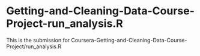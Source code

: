 # Getting-and-Cleaning-Data-Course-Project-run_analysis.R
This is the submission for Coursera-Getting-and-Cleaning-Data-Course-Project/run_analysis.R
